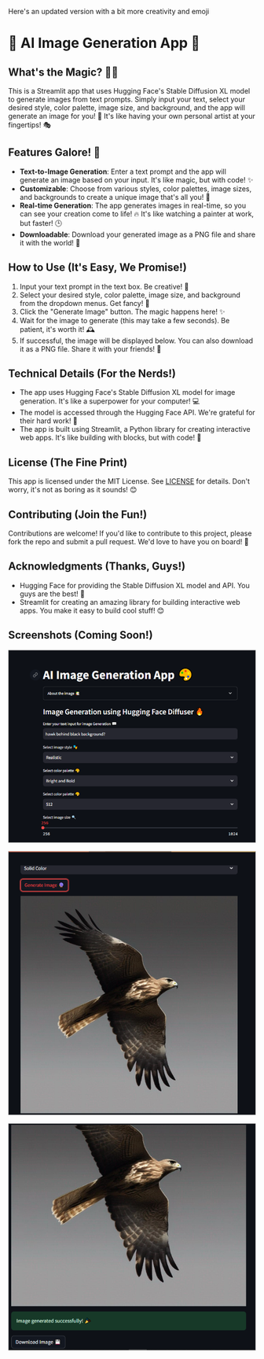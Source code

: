 Here's an updated version with a bit more creativity and emoji

# **🎨 AI Image Generation App 🤩**

## **What's the Magic? 🧙‍♂️**

This is a Streamlit app that uses Hugging Face's Stable Diffusion XL model to generate images from text prompts. Simply input your text, select your desired style, color palette, image size, and background, and the app will generate an image for you! 📸 It's like having your own personal artist at your fingertips! 🎭

## **Features Galore! 🎉**

- **Text-to-Image Generation**: Enter a text prompt and the app will generate an image based on your input. It's like magic, but with code! ✨
- **Customizable**: Choose from various styles, color palettes, image sizes, and backgrounds to create a unique image that's all you! 🎨
- **Real-time Generation**: The app generates images in real-time, so you can see your creation come to life! 🔥 It's like watching a painter at work, but faster! 🕒
- **Downloadable**: Download your generated image as a PNG file and share it with the world! 📱

## **How to Use (It's Easy, We Promise!)**

1. Input your text prompt in the text box. Be creative! 📝
2. Select your desired style, color palette, image size, and background from the dropdown menus. Get fancy! 💃
3. Click the "Generate Image" button. The magic happens here! ✨
4. Wait for the image to generate (this may take a few seconds). Be patient, it's worth it! 🕰️
5. If successful, the image will be displayed below. You can also download it as a PNG file. Share it with your friends! 🤩

## **Technical Details (For the Nerds!)**

- The app uses Hugging Face's Stable Diffusion XL model for image generation. It's like a superpower for your computer! 💻
- The model is accessed through the Hugging Face API. We're grateful for their hard work! 🙏
- The app is built using Streamlit, a Python library for creating interactive web apps. It's like building with blocks, but with code! 🧮

## **License (The Fine Print)**

This app is licensed under the MIT License. See [LICENSE](LICENSE) for details. Don't worry, it's not as boring as it sounds! 😊

## **Contributing (Join the Fun!)**

Contributions are welcome! If you'd like to contribute to this project, please fork the repo and submit a pull request. We'd love to have you on board! 🚀

## **Acknowledgments (Thanks, Guys!)**

- Hugging Face for providing the Stable Diffusion XL model and API. You guys are the best! 🙌
- Streamlit for creating an amazing library for building interactive web apps. You make it easy to build cool stuff! 😊

## **Screenshots (Coming Soon!)**

![starter](pic1.png)

![demo1](pic2.png)

![download](pic3.png)
